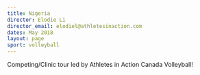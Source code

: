 ```yaml
---
title: Nigeria
director: Elodie Li
director_email: elodiel@athletesinaction.com
dates: May 2018
layout: page
sport: volleyball
---
```

Competing/Clinic tour led by Athletes in Action Canada Volleyball!